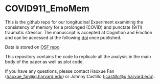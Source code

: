 # COVID911_EmoMem

This is the github repo for our longitudinal Experiment examining the consistency of memory for a prolonged (COVID) and punctate (9/11) traumatic stressor. The manuscript is accepted at Cognition and Emotion and can be accessed at the following [doi](https://doi.org/10.1080/02699931.2024.2346757) once published.

Data is stored on [OSF repo](https://osf.io/kqe54/)

This repository contains the code to replicate all the analysis in the main body
of the paper as well as plot code.

If you have any questions, please contact Haoxue Fan (haoxue_fan@g.harvard.edu) or Johnny Castillo (jcastillo@g.harvard.edu).
